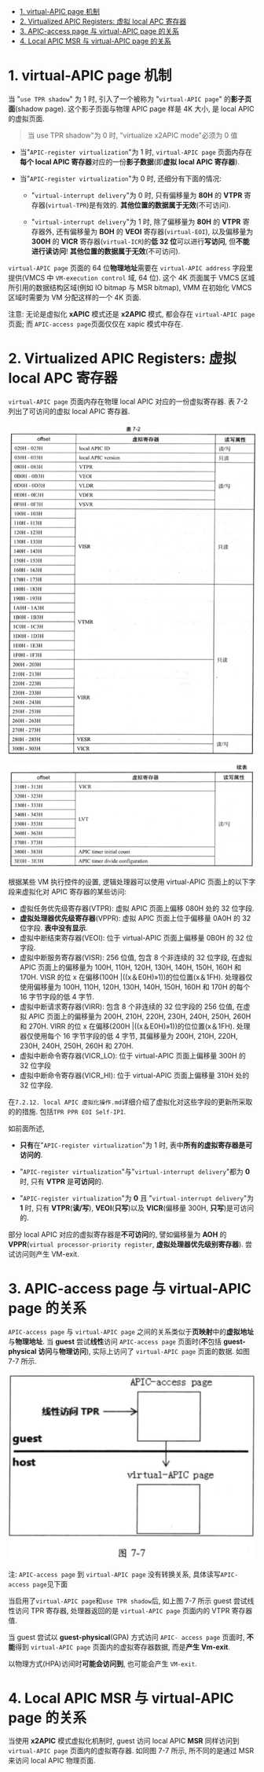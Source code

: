 
<!-- @import "[TOC]" {cmd="toc" depthFrom=1 depthTo=6 orderedList=false} -->

<!-- code_chunk_output -->

- [1. virtual-APIC page 机制](#1-virtual-apic-page-机制)
- [2. Virtualized APIC Registers: 虚拟 local APC 寄存器](#2-virtualized-apic-registers-虚拟-local-apc-寄存器)
- [3. APIC-access page 与 virtual-APIC page 的关系](#3-apic-access-page-与-virtual-apic-page-的关系)
- [4. Local APIC MSR 与 virtual-APIC page 的关系](#4-local-apic-msr-与-virtual-apic-page-的关系)

<!-- /code_chunk_output -->

# 1. virtual-APIC page 机制

当 "`use TPR shadow`" 为 1 时, 引入了一个被称为 "`virtual-APIC page`" 的**影子页面**(shadow page). 这个影子页面与物理 APIC page 样是 4K 大小, 是 local APIC 的虚拟页面.

> 当  use TPR shadow"为 0 时, "virtualize x2APIC mode"必须为 0 值

* 当"`APIC-register virtualization`"为 1 时, `virtual-APIC page` 页面内存在**每个 local APIC 寄存器**对应的一份**影子数据**(即**虚拟 local APIC 寄存器**).

* 当"`APIC-register virtualization`"为 0 时, 还细分有下面的情况:

    * "`virtual-interrupt delivery`"为 0 时, 只有偏移量为 **80H** 的 **VTPR** 寄存器(`virtual-TPR`)是有效的. **其他位置的数据属于无效**(不可访问).

    * "`virtual-interrupt delivery`"为 1 时, 除了偏移量为 **80H** 的 **VTPR** 寄存器外, 还有偏移量为 **BOH** 的 **VEOI** 寄存器(`virtual-EOI`), 以及偏移量为 **300H** 的 **VICR** 寄存器(`virtual-ICR`)的**低 32 位**可以进行**写访问**, 但**不能进行读访问**! **其他位置的数据属于无效**(不可访问).

`virtual-APIC page` 页面的 64 位**物理地址**需要在 `virtual-APIC address` 字段里提供(VMCS 中 `VM-execution control` 域, 64 位). 这个 4K 页面属于 VMCS 区城所引用的数据结构区域(例如 IO bitmap 与 MSR  bitmap), VMM 在初始化 VMCS 区域时需要为 VM 分配这样的一个 4K 页面.

注意: 无论是虚拟化 **xAPIC** 模式还是 **x2APIC** 模式, 都会存在 `virtual-APIC page` 页面; 而 `APIC-access page`页面仅仅在 xapic 模式中存在.

# 2. Virtualized APIC Registers: 虚拟 local APC 寄存器

`virtual-APIC page` 页面内存在物理 local APIC 对应的一份虚拟寄存器. 表 7-2 列出了可访问的虚拟 local APIC 寄存器.

![2021-01-11-23-42-13.png](./images/2021-01-11-23-42-13.png)

![2021-01-11-23-42-45.png](./images/2021-01-11-23-42-45.png)

根据某些 VM 执行控件的设置, 逻辑处理器可以使用 virtual-APIC 页面上的以下字段来虚拟化对 APIC 寄存器的某些访问:

* 虚拟任务优先级寄存器(VTPR): 虚拟 APIC 页面上偏移 080H 处的 32 位字段.
* **虚拟处理器优先级寄存器**(VPPR): 虚拟 APIC 页面上位于偏移量 0A0H 的 32 位字段. **表中没有显示**.
* 虚拟中断结束寄存器(VEOI): 位于 virtual-APIC 页面上偏移量 0B0H 的 32 位字段.
* 虚拟中断服务寄存器(VISR): 256 位值, 包含 8 个非连续的 32 位字段, 在虚拟 APIC 页面上的偏移量为 100H, 110H, 120H, 130H, 140H, 150H, 160H 和 170H.  VISR 的位 x 在偏移(100H |((x＆E0H)»1))的位位置(x＆1FH). 处理器仅使用偏移量为 100H, 110H, 120H, 130H, 140H, 150H, 160H 和 170H 的每个 16 字节字段的低 4 字节.
* 虚拟中断请求寄存器(VIRR): 包含 8 个非连续的 32 位字段的 256 位值, 在虚拟 APIC 页面上的偏移量为 200H, 210H, 220H, 230H, 240H, 250H, 260H 和 270H.  VIRR 的位 x 在偏移(200H |((x＆E0H)»1))的位位置(x＆1FH). 处理器仅使用每个 16 字节字段的低 4 字节, 其偏移量为 200H, 210H, 220H, 230H, 240H, 250H, 260H 和 270H.
* 虚拟中断命令寄存器(VICR_LO): 位于 virtual-APIC 页面上偏移量 300H 的 32 位字段
* 虚拟中断命令寄存器(VICR_HI): 位于 virtual-APIC 页面上偏移量 310H 处的 32 位字段.

在`7.2.12. local APIC 虚拟化操作.md`详细介绍了虚拟化对这些字段的更新所采取的的措施. 包括`TPR PPR EOI Self-IPI`.

如前面所述,

* **只有**在"`APIC-register virtualization`"为 1 时, 表中**所有的虚拟寄存器是可访问的**.

* "`APIC-register virtualization`"与"`virtual-interrupt delivery`"都为 **0** 时, 只有 **VTPR** 是**可访问**的.

* "`APIC-register virtualization`"为 **0** 且 "`virtual-interrupt delivery`"为 **1** 时, 只有 **VTPR**(**读/写**), **VEOI**(**只写**)以及 **VICR**(偏移量 300H, **只写**)是可访问的.

部分 local APIC 对应的虚拟寄存器是**不可访问**的, 譬如偏移量为 **AOH** 的 **VPPR**(`virtual processor-priority register`, **虚拟处理器优先级别寄存器**). 尝试访问则产生 VM-exit.

# 3. APIC-access page 与 virtual-APIC page 的关系

`APIC-access page` 与 `virtual-APIC page` 之间的关系类似于**页映射**中的**虚拟地址**与**物理地址**. 当 **guest** 尝试**线性**访问 `APIC-access page` 页面时(**不**包括 **guest-physical 访问**与**物理访问**), 实际上访问了 `virtual-APIC page` 页面的数据. 如图 7-7 所示.

![2021-01-03-13-49-02.png](./images/2021-01-03-13-49-02.png)

注: `APIC-access page` 到 `virtual-APIC page` 没有转换关系, 具体读写`APIC-access page`见下面

当启用了`virtual-APIC page`和`use TPR shadow`后, 如上图 7-7 所示 guest 尝试线性访问 TPR 寄存器, 处理器返回的是 `virtual-APIC page` 页面内的 VTPR 寄存器值.

当 guest 尝试以 **guest-physical**(GPA) 方式访问 `APIC- access page` 页面时, **不能**得到 `virtual-APIC page` 页面内的虚拟寄存器数据, 而是**产生 Vm-exit**.

以物理方式(HPA)访间时**可能会访问到**, 也可能会产生 `VM-exit`.

# 4. Local APIC MSR 与 virtual-APIC page 的关系

当使用 **x2APIC** 模式虚拟化机制时, guest 访问 local APIC **MSR** 同样访问到 `virtual-APIC page` 页面内的虚拟寄存器. 如同图 7-7 所示, 所不同的是通过 MSR 来访问 local APIC 物理页面.